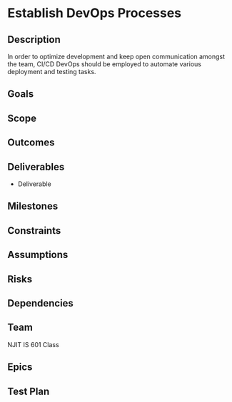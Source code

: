 # Establish DevOps Processes
## Description
In order to optimize development and keep open communication amongst the team, CI/CD DevOps should be employed to automate various deployment and testing tasks. 
## Goals

## Scope
 
## Outcomes

## Deliverables
* Deliverable
## Milestones

## Constraints

## Assumptions

## Risks

## Dependencies

## Team
NJIT IS 601 Class

## Epics

## Test Plan
